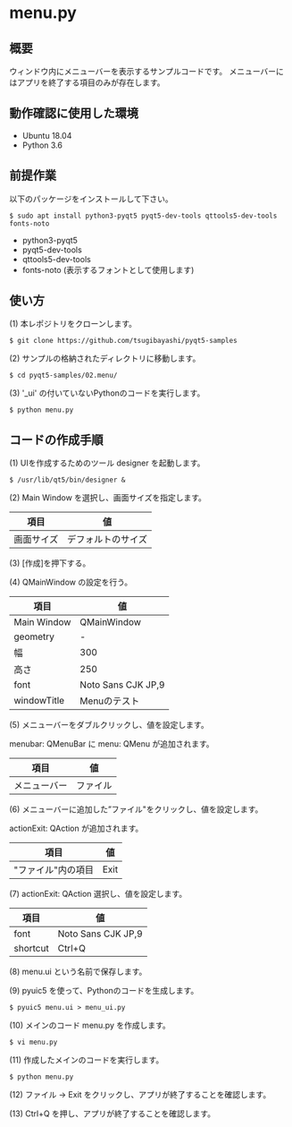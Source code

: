 # menu.py

## 概要

ウィンドウ内にメニューバーを表示するサンプルコードです。
メニューバーにはアプリを終了する項目のみが存在します。

## 動作確認に使用した環境

- Ubuntu 18.04
- Python 3.6

## 前提作業

以下のパッケージをインストールして下さい。

    $ sudo apt install python3-pyqt5 pyqt5-dev-tools qttools5-dev-tools fonts-noto

* python3-pyqt5
* pyqt5-dev-tools
* qttools5-dev-tools
* fonts-noto (表示するフォントとして使用します)

## 使い方

(1) 本レポジトリをクローンします。

    $ git clone https://github.com/tsugibayashi/pyqt5-samples

(2) サンプルの格納されたディレクトリに移動します。

    $ cd pyqt5-samples/02.menu/

(3) '\_ui' の付いていないPythonのコードを実行します。

    $ python menu.py

## コードの作成手順

(1) UIを作成するためのツール designer を起動します。

    $ /usr/lib/qt5/bin/designer &

(2) Main Window を選択し、画面サイズを指定します。

| 項目 | 値 |
----|----
| 画面サイズ | デフォルトのサイズ |

(3) [作成]を押下する。

(4) QMainWindow の設定を行う。

| 項目 | 値 |
----|----
| Main Window | QMainWindow |
| geometry | - |
| 幅 | 300 |
| 高さ | 250 |
| font | Noto Sans CJK JP,9 |
| windowTitle | Menuのテスト |

(5) メニューバーをダブルクリックし、値を設定します。

menubar: QMenuBar に menu: QMenu が追加されます。

| 項目 | 値 |
----|----
| メニューバー | ファイル |

(6) メニューバーに追加した”ファイル"をクリックし、値を設定します。

actionExit: QAction が追加されます。

| 項目 | 値 |
----|----
| "ファイル"内の項目 | Exit |

(7) actionExit: QAction 選択し、値を設定します。

| 項目 | 値 |
----|----
| font | Noto Sans CJK JP,9 |
| shortcut | Ctrl+Q |

(8) menu.ui という名前で保存します。

(9) pyuic5 を使って、Pythonのコードを生成します。

    $ pyuic5 menu.ui > menu_ui.py

(10) メインのコード menu.py を作成します。

    $ vi menu.py

(11) 作成したメインのコードを実行します。

    $ python menu.py

(12) ファイル -> Exit をクリックし、アプリが終了することを確認します。

(13) Ctrl+Q を押し、アプリが終了することを確認します。

